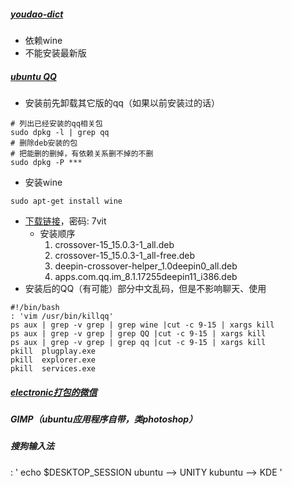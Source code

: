 ##### [youdao-dict](http://codown.youdao.com/cidian/linux/youdao-dict_1.0.2~ubuntu_amd64.deb)
- 依赖wine
- 不能安装最新版

##### [ubuntu QQ](http://blog.csdn.net/ysy950803/article/details/52958538)
- 安装前先卸载其它版的qq（如果以前安装过的话）

```shell
# 列出已经安装的qq相关包
sudo dpkg -l | grep qq
# 删除deb安装的包
# 把能删的删掉，有依赖关系删不掉的不删
sudo dpkg -P ***
```
- 安装wine

```shell
sudo apt-get install wine
```
- [下载链接](https://pan.baidu.com/s/1kV0u7Nh)，密码: 7vit
    + 安装顺序
        1. crossover-15_15.0.3-1_all.deb
        2. crossover-15_15.0.3-1_all-free.deb
        3. deepin-crossover-helper_1.0deepin0_all.deb
        4. apps.com.qq.im_8.1.17255deepin11_i386.deb
- 安装后的QQ（有可能）部分中文乱码，但是不影响聊天、使用

```shell
#!/bin/bash
: 'vim /usr/bin/killqq'
ps aux | grep -v grep | grep wine |cut -c 9-15 | xargs kill
ps aux | grep -v grep | grep QQ |cut -c 9-15 | xargs kill
ps aux | grep -v grep | grep qq |cut -c 9-15 | xargs kill
pkill  plugplay.exe  
pkill  explorer.exe  
pkill  services.exe  
```

##### [electronic打包的微信](http://github.com/geeeeeeeeek/electronic-wechat)
##### GIMP（ubuntu应用程序自带，类photoshop）
##### 搜狗输入法

: '
echo $DESKTOP_SESSION
ubuntu --> UNITY
kubuntu --> KDE
'
